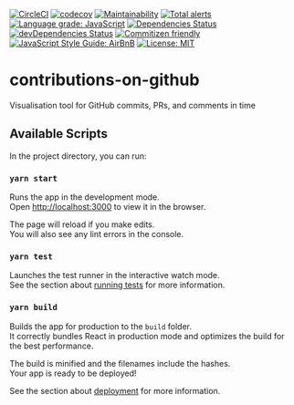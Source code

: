 [![CircleCI](https://circleci.com/gh/slaweet/contributions-on-github.svg?style=shield)](https://circleci.com/gh/slaweet/contributions-on-github)
[![codecov](https://codecov.io/gh/slaweet/contributions-on-github/branch/master/graph/badge.svg)](https://codecov.io/gh/slaweet/contributions-on-github)
[![Maintainability](https://api.codeclimate.com/v1/badges/b8558fe125761efc8eae/maintainability)](https://codeclimate.com/github/slaweet/contributions-on-github/maintainability)
[![Total alerts](https://img.shields.io/lgtm/alerts/g/slaweet/contributions-on-github.svg?logo=lgtm&logoWidth=18)](https://lgtm.com/projects/g/slaweet/contributions-on-github/alerts/)
[![Language grade: JavaScript](https://img.shields.io/lgtm/grade/javascript/g/slaweet/contributions-on-github.svg?logo=lgtm&logoWidth=18)](https://lgtm.com/projects/g/slaweet/contributions-on-github/context:javascript)
[![Dependencies Status](https://david-dm.org/slaweet/contributions-on-github/status.svg)](https://david-dm.org/slaweet/contributions-on-github)
[![devDependencies Status](https://david-dm.org/slaweet/contributions-on-github/dev-status.svg)](https://david-dm.org/slaweet/contributions-on-github?type=dev)
[![Commitizen friendly](https://img.shields.io/badge/commitizen-friendly-brightgreen.svg)](http://commitizen.github.io/cz-cli/)
[![JavaScript Style Guide: AirBnB](https://img.shields.io/badge/code%20style-airbnb-brightgreen.svg)](https://github.com/airbnb/javascript "AirBnB Style guide")
[![License: MIT](https://img.shields.io/badge/License-MIT-yellow.svg)](https://opensource.org/licenses/MIT)

# contributions-on-github

Visualisation tool for GitHub commits, PRs, and comments in time

## Available Scripts

In the project directory, you can run:

### `yarn start`

Runs the app in the development mode.<br />
Open [http://localhost:3000](http://localhost:3000) to view it in the browser.

The page will reload if you make edits.<br />
You will also see any lint errors in the console.

### `yarn test`

Launches the test runner in the interactive watch mode.<br />
See the section about [running tests](https://facebook.github.io/create-react-app/docs/running-tests) for more information.

### `yarn build`

Builds the app for production to the `build` folder.<br />
It correctly bundles React in production mode and optimizes the build for the best performance.

The build is minified and the filenames include the hashes.<br />
Your app is ready to be deployed!

See the section about [deployment](https://facebook.github.io/create-react-app/docs/deployment) for more information.
